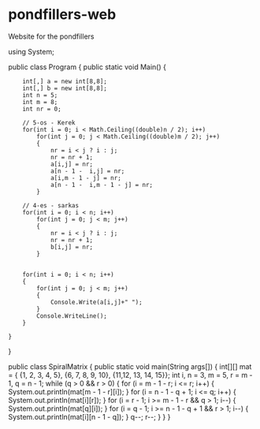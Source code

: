 # pondfillers-web
Website for the pondfillers

using System;
					
public class Program
{
	public static void Main()
	{
		
		int[,] a = new int[8,8];
		int[,] b = new int[8,8];
		int n = 5;
		int m = 8;
		int nr = 0;
		
		// 5-os - Kerek
		for(int i = 0; i < Math.Ceiling((double)n / 2); i++)
			for(int j = 0; j < Math.Ceiling((double)m / 2); j++)
			{	
				nr = i < j ? i : j;
				nr = nr + 1;
				a[i,j] = nr;
				a[n - 1 -  i,j] = nr;
				a[i,m - 1 - j] = nr;
				a[n - 1 -  i,m - 1 - j] = nr;
			}
		
		// 4-es - sarkas
		for(int i = 0; i < n; i++)
			for(int j = 0; j < m; j++)
			{
				nr = i < j ? i : j;
				nr = nr + 1;
				b[i,j] = nr;
			}
		
		
		for(int i = 0; i < n; i++)
		{
			for(int j = 0; j < m; j++)
			{
				Console.Write(a[i,j]+" ");
			}
			Console.WriteLine();
		}

	}
}

public class SpiralMatrix {
    public static void main(String args[]) {
	int[][] mat = { {1, 2,  3,  4,  5},
			{6, 7,  8,  9,  10},
			{11,12, 13, 14, 15}};
        int i, n = 3, m = 5, r = m - 1, q = n - 1;
        while (q > 0 && r > 0) {
            for (i = m - 1 - r; i <= r; i++) {
                System.out.println(mat[m - 1 - r][i]);
            }
            for (i = n - 1 - q + 1; i <= q; i++) {
                System.out.println(mat[i][r]);
            }
            for (i = r - 1; i >= m - 1 - r && q > 1; i--) {
                System.out.println(mat[q][i]);
            }
            for (i = q - 1; i >= n - 1 - q + 1 && r > 1; i--) {
                System.out.println(mat[i][n - 1 - q]);
            }
            q--;
            r--;
        }
    }
}
